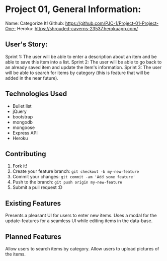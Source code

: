# Project 01, General Information:

Name: Categorize It!
Github: https://github.com/PJC-1/Project-01-Project-One-
Heroku: https://shrouded-caverns-23537.herokuapp.com/


## User's Story:

Sprint 1: The user will be able to enter a description about an item and be able to save this item into a list.
Sprint 2: The user will be able to go back to an already saved item and update the item's information.
Sprint 3: The user will be able to search for items by category (this is feature that will be added in the near future).


## Technologies Used
* Bullet list
* jQuery
* bootstrap
* mongodb
* mongoose
* Express API
* Heroku

## Contributing

1. Fork it!
2. Create your feature branch: `git checkout -b my-new-feature`
3. Commit your changes: `git commit -am 'Add some feature'`
4. Push to the branch: `git push origin my-new-feature`
5. Submit a pull request :D

## Existing Features

Presents a pleasant UI for users to enter new items.
Uses a modal for the update-features for a seamless UI while editing items in the data-base.


## Planned Features

Allow users to search items by category.
Allow users to upload pictures of the items.

